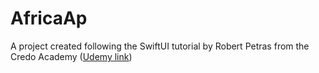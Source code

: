 # AfricaAp

A project created following the SwiftUI tutorial by Robert Petras from the Credo Academy ([Udemy link](https://www.udemy.com/course/swiftui-masterclass-course-ios-development-with-swift/))

